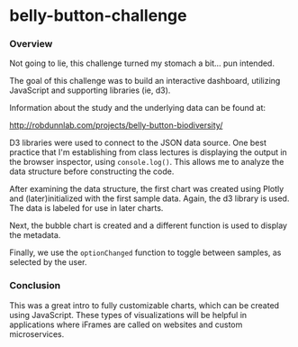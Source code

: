 # belly-button-challenge

### Overview

Not going to lie, this challenge turned my stomach a bit... pun intended. 

The goal of this challenge was to build an interactive dashboard, utilizing JavaScript and supporting libraries (ie, d3). 

Information about the study and the underlying data can be found at:

http://robdunnlab.com/projects/belly-button-biodiversity/

D3 libraries were used to connect to the JSON data source. One best practice that I'm establishing from class lectures is displaying the output in the browser inspector, using ```console.log()```. This allows me to analyze the data structure before constructing the code. 

After examining the data structure, the first chart was created using Plotly and (later)initialized with the first sample data. Again, the d3 library is used. The data is labeled for use in later charts. 

Next, the bubble chart is created and a different function is used to display the metadata. 

Finally, we use the ```optionChanged``` function to toggle between samples, as selected by the user. 

### Conclusion
This was a great intro to fully customizable charts, which can be created using JavaScript. These types of visualizations will be helpful in applications where iFrames are called on websites and custom microservices. 

